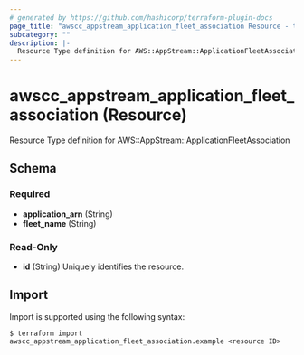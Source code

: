 ```yaml
---
# generated by https://github.com/hashicorp/terraform-plugin-docs
page_title: "awscc_appstream_application_fleet_association Resource - terraform-provider-awscc"
subcategory: ""
description: |-
  Resource Type definition for AWS::AppStream::ApplicationFleetAssociation
---
```


# awscc_appstream_application_fleet_association (Resource)

Resource Type definition for AWS::AppStream::ApplicationFleetAssociation



<!-- schema generated by tfplugindocs -->
## Schema

### Required

- **application_arn** (String)
- **fleet_name** (String)

### Read-Only

- **id** (String) Uniquely identifies the resource.

## Import

Import is supported using the following syntax:

```shell
$ terraform import awscc_appstream_application_fleet_association.example <resource ID>
```
